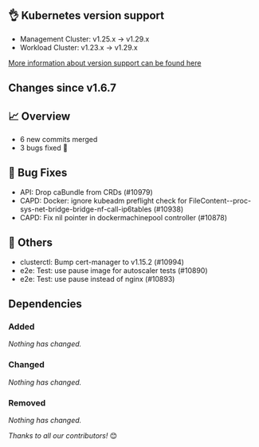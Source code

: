 ## 👌 Kubernetes version support

- Management Cluster: v1.25.x -> v1.29.x
- Workload Cluster: v1.23.x -> v1.29.x

[More information about version support can be found here](https://cluster-api.sigs.k8s.io/reference/versions.html)

## Changes since v1.6.7
## :chart_with_upwards_trend: Overview
- 6 new commits merged
- 3 bugs fixed 🐛

## :bug: Bug Fixes
- API: Drop caBundle from CRDs (#10979)
- CAPD: Docker: ignore kubeadm preflight check for FileContent--proc-sys-net-bridge-bridge-nf-call-ip6tables (#10938)
- CAPD: Fix nil pointer in dockermachinepool controller (#10878)

## :seedling: Others
- clusterctl: Bump cert-manager to v1.15.2 (#10994)
- e2e: Test: use pause image for autoscaler tests (#10890)
- e2e: Test: use pause instead of nginx (#10893)

## Dependencies

### Added
_Nothing has changed._

### Changed
_Nothing has changed._

### Removed
_Nothing has changed._

_Thanks to all our contributors!_ 😊
